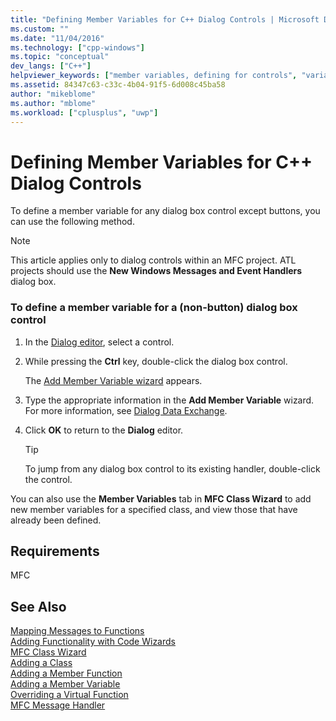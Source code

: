 ```yaml
---
title: "Defining Member Variables for C++ Dialog Controls | Microsoft Docs"
ms.custom: ""
ms.date: "11/04/2016"
ms.technology: ["cpp-windows"]
ms.topic: "conceptual"
dev_langs: ["C++"]
helpviewer_keywords: ["member variables, defining for controls", "variables, dialog box control member variables", "controls [C++], member variables", "Dialog Editor [C++], defining member variables for controls"]
ms.assetid: 84347c63-c33c-4b04-91f5-6d008c45ba58
author: "mikeblome"
ms.author: "mblome"
ms.workload: ["cplusplus", "uwp"]
---
```

# Defining Member Variables for C++ Dialog Controls

To define a member variable for any dialog box control except buttons, you can use the following method.

> [!NOTE]
> This article applies only to dialog controls within an MFC project. ATL projects should use the **New Windows Messages and Event Handlers** dialog box.

### To define a member variable for a (non-button) dialog box control

1. In the [Dialog editor](../windows/dialog-editor.md), select a control.

2. While pressing the **Ctrl** key, double-click the dialog box control.

   The [Add Member Variable wizard](../ide/add-member-variable-wizard.md) appears.

3. Type the appropriate information in the **Add Member Variable** wizard. For more information, see [Dialog Data Exchange](../mfc/dialog-data-exchange.md).

4. Click **OK** to return to the **Dialog** editor.

   > [!TIP]
   > To jump from any dialog box control to its existing handler, double-click the control.

You can also use the **Member Variables** tab in **MFC Class Wizard** to add new member variables for a specified class, and view those that have already been defined.

## Requirements

MFC

## See Also

[Mapping Messages to Functions](../mfc/reference/mapping-messages-to-functions.md)  
[Adding Functionality with Code Wizards](../ide/adding-functionality-with-code-wizards-cpp.md)  
[MFC Class Wizard](../mfc/reference/mfc-class-wizard.md)  
[Adding a Class](../ide/adding-a-class-visual-cpp.md)  
[Adding a Member Function](../ide/adding-a-member-function-visual-cpp.md)  
[Adding a Member Variable](../ide/adding-a-member-variable-visual-cpp.md)  
[Overriding a Virtual Function](../ide/overriding-a-virtual-function-visual-cpp.md)  
[MFC Message Handler](../mfc/reference/adding-an-mfc-message-handler.md)